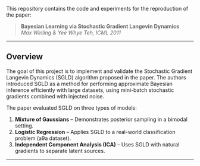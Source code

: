 This repository contains the code and experiments for the reproduction of the paper:

> **Bayesian Learning via Stochastic Gradient Langevin Dynamics**  
> *Max Welling & Yee Whye Teh, ICML 2011*

---

## Overview

The goal of this project is to implement and validate the Stochastic Gradient Langevin Dynamics (SGLD) algorithm proposed in the paper. The authors introduced SGLD as a method for performing approximate Bayesian inference efficiently with large datasets, using mini-batch stochastic gradients combined with injected noise.

The paper evaluated SGLD on three types of models:

1. **Mixture of Gaussians** – Demonstrates posterior sampling in a bimodal setting.
2. **Logistic Regression** – Applies SGLD to a real-world classification problem (a9a dataset).
3. **Independent Component Analysis (ICA)** – Uses SGLD with natural gradients to separate latent sources.

---
